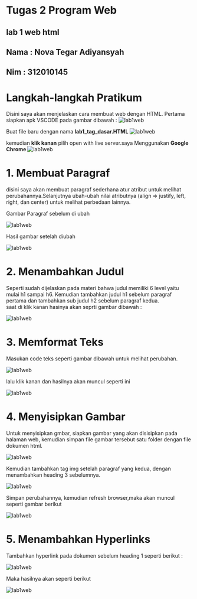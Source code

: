 #  **Tugas 2 Program Web** 

## lab 1 web html
## Nama : Nova Tegar Adiyansyah
## Nim  : 312010145

# Langkah-langkah Pratikum


Disini saya akan menjelaskan cara membuat web dengan HTML. Pertama siapkan apk VSCODE pada gambar dibawah :
 ![lab1web](ss/langkah1.png)

Buat file baru dengan nama <b>lab1_tag_dasar.HTML</b>
 ![lab1web](ss/langkah2.png)
 
kemudian <b>klik kanan</b> pilih open with live server.saya Menggunakan <b> Google Chrome </b>
![lab1web](ss/langkah3.png)


# 1. Membuat Paragraf
  
disini saya akan membuat paragraf sederhana atur atribut untuk melihat perubahannya.Selanjutnya ubah-ubah nilai atributnya (align => justify, left, right, dan center) untuk melihat
perbedaan lainnya. 

 Gambar Paragraf sebelum di ubah

![lab1web](ss/normal.png)

 Hasil gambar setelah diubah

![lab1web](ss/perubahan.png)

# 2. Menambahkan Judul 

Seperti sudah dijelaskan pada materi bahwa judul memiliki 6 level yaitu mulai h1 sampai h6.
Kemudian tambahkan judul h1 sebelum paragraf pertama dan tambahkan sub judul h2 sebelum
paragraf kedua.
<br>saat di klik kanan hasinya akan seprti gambar dibawah : 

![lab1web](ss/ss2.png)

# 3. Memformat Teks

Masukan code teks seperti gambar dibawah untuk melihat perubahan. 


![lab1web](ss/format%20teks.png)

 lalu klik kanan dan hasilnya akan muncul seperti ini 

![lab1web](ss/hasil%20format.png)

# 4. Menyisipkan Gambar

Untuk menyisipkan gmbar, siapkan gambar yang akan disisipkan pada halaman web, kemudian
simpan file gambar tersebut satu folder dengan file dokumen html.

![lab1web](ss/menyisipkan%20gambar.png)

Kemudian tambahkan tag img setelah paragraf yang kedua, dengan menambahkan heading 3
sebelumnya.

![lab1web](ss/heading3.png)

Simpan perubahannya, kemudian refresh browser,maka akan muncul seperti gambar berikut 

![lab1web](ss/ss3.png)

# 5. Menambahkan Hyperlinks

Tambahkan hyperlink pada dokumen sebelum heading 1 seperti berikut :

![lab1web](ss/hyperlinks.png)

Maka hasilnya akan seperti berikut

![lab1web](ss/ss4.png)

